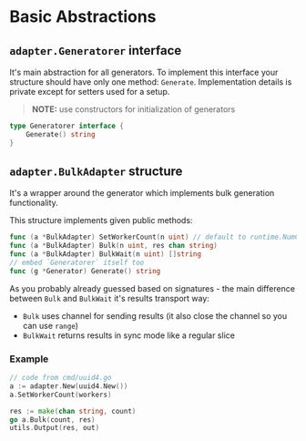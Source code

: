 # Basic Abstractions
## `adapter.Generatorer` interface
It's main abstraction for all generators. To implement this interface
your structure should have only one method: `Generate`.
Implementation details is private except for setters used for a setup.

> **NOTE:** use constructors for initialization of generators

```go
type Generatorer interface {
	Generate() string
}
```

## `adapter.BulkAdapter` structure
It's a wrapper around the generator which implements bulk generation functionality.

This structure implements given public methods:
```go
func (a *BulkAdapter) SetWorkerCount(n uint) // default to runtime.NumCPU()
func (a *BulkAdapter) Bulk(n uint, res chan string)
func (a *BulkAdapter) BulkWait(n uint) []string
// embed `Generatorer` itself too
func (g *Generator) Generate() string
```

As you probably already guessed based on signatures - the main difference between
`Bulk` and `BulkWait` it's results transport way:

* `Bulk` uses channel for sending results (it also close the channel so you can use `range`)
* `BulkWait` returns results in sync mode like a regular slice

### Example
```go
// code from cmd/uuid4.go
a := adapter.New(uuid4.New())
a.SetWorkerCount(workers)

res := make(chan string, count)
go a.Bulk(count, res)
utils.Output(res, out)
```
